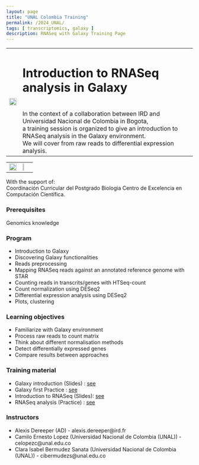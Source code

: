 ```yaml
---
layout: page
title: "UNAL Colombia Training"
permalink: /2024_UNAL/
tags: [ transcriptomics, galaxy ]
description: RNASeq with Galaxy Training Page
---
```

<table class="table-contact">
<tr>
<td><img width="100%" src="{{ site.url }}/images/trainings-rnaseq.png" alt="" />
</td>
<td>
<h1> Introduction to RNASeq analysis in Galaxy</h1><br />
In the context of a collaboration between IRD and Universidad Nacional de Colombia in Bogota,<br/> a training session is organized to give an introduction to RNASeq analysis in the Galaxy environment. <br/>We will cover from raw reads to differential expression analysis.
</td>
</tr>
</table>

<table class="table-contact">
<tr>
<td><img width="100%" src="{{ site.url }}/images/logo_ird.png" alt="" /></td>
<td><img width="20%" src="{{ site.url }}/images/logo/logo-Universidad-Nacional.png" alt="" /></td>
</tr>
</table>

With the support of:<br/>
Coordinación Curricular del Postgrado Biologia 
Centro de Excelencia en Computación Científica.


### Prerequisites
Genomics knowledge

<div id="colonne1">
<h3>Program</h3>
<ul>
<li> Introduction to Galaxy </li>
<li> Discovering Galaxy functionalities </li>
<li> Reads preprocessing </li>
<li> Mapping RNASeq reads against an annotated reference genome with STAR </li>
<li> Counting reads in transcrits/genes with HTSeq-count </li>
<li> Count normalization using DESeq2 </li>
<li> Differential expression analysis using DESeq2 </li>
<li> Plots, clustering </li>
</ul>
</div>

<div id="colonne2">
<h3>Learning objectives</h3>
<ul>
<li>Familiarize with Galaxy environment </li>
<li>Process raw reads to count matrix </li>
<li>Think about different normalisation methods</li>
<li>Detect differentially expressed genes</li>
<li>Compare results between approaches</li>
</ul>
</div>

<div id="colonne3">
<h3>Training material</h3>
<ul>
<li>Galaxy introduction (Slides) : <a target="_blank" href="https://training.galaxyproject.org/training-material/topics/introduction/tutorials/introduction/slides.html#9">see</a></li>
<li>Galaxy first Practice : <a target="_blank" href="https://training.galaxyproject.org/training-material/topics/introduction/tutorials/galaxy-intro-101/tutorial.html">see</a> </li>
<li>Introduction to RNASeq (Slides): <a target="_blank" href="{{ site.url }}/files/cours_rnaseq_2024_0.pdf">see</a> </li>
<li>RNASeq analysis (Practice) : <a target="_blank" href="https://training.galaxyproject.org/training-material/topics/transcriptomics/tutorials/ref-based/tutorial.html">see</a> </li>
</ul>
</div>

<div id="nextInline" class="clearfix">
<h3>Instructors</h3>
<ul>
    <li>Alexis Dereeper (AD) - alexis.dereeper@ird.fr </li>
    <li>Camilo Ernesto Lopez (Universidad Nacional de Colombia (UNAL)) - celopezc@unal.edu.co</li>
    <li>Clara Isabel Bermudez Sanata (Universidad Nacional de Colombia (UNAL)) - cibermudezs@unal.edu.co </li>
</ul>

</div>



